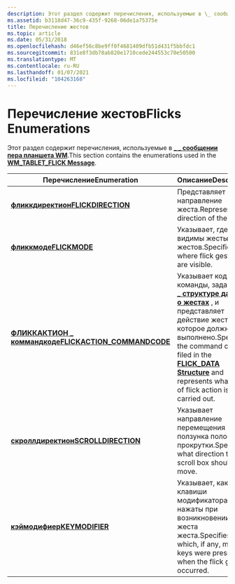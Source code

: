 ```yaml
---
description: Этот раздел содержит перечисления, используемые в \_ сообщении пера планшета WM \_ .
ms.assetid: b3118d47-36c9-435f-9268-06de1a75375e
title: Перечисление жестов
ms.topic: article
ms.date: 05/31/2018
ms.openlocfilehash: d46ef56c8be9ff0f4681409dfb51d431f5bbfdc1
ms.sourcegitcommit: 831e8f3db78ab820e1710cede244553c70e50500
ms.translationtype: MT
ms.contentlocale: ru-RU
ms.lasthandoff: 01/07/2021
ms.locfileid: "104263168"
---
```

# <a name="flicks-enumerations"></a><span data-ttu-id="ed044-103">Перечисление жестов</span><span class="sxs-lookup"><span data-stu-id="ed044-103">Flicks Enumerations</span></span>

<span data-ttu-id="ed044-104">Этот раздел содержит перечисления, используемые в [**\_ \_ сообщении пера планшета WM**](wm-tablet-flick-message.md).</span><span class="sxs-lookup"><span data-stu-id="ed044-104">This section contains the enumerations used in the [**WM\_TABLET\_FLICK Message**](wm-tablet-flick-message.md).</span></span>



| <span data-ttu-id="ed044-105">Перечисление</span><span class="sxs-lookup"><span data-stu-id="ed044-105">Enumeration</span></span>                                                 | <span data-ttu-id="ed044-106">Описание</span><span class="sxs-lookup"><span data-stu-id="ed044-106">Description</span></span>                                                                                                                                                   |
|-------------------------------------------------------------|---------------------------------------------------------------------------------------------------------------------------------------------------------------|
| [<span data-ttu-id="ed044-107">**фликкдиректион**</span><span class="sxs-lookup"><span data-stu-id="ed044-107">**FLICKDIRECTION**</span></span>](/windows/desktop/api/tabflicks/ne-tabflicks-flickdirection)                    | <span data-ttu-id="ed044-108">Представляет направление жеста.</span><span class="sxs-lookup"><span data-stu-id="ed044-108">Represents the direction of the flick.</span></span><br/>                                                                                                             |
| [<span data-ttu-id="ed044-109">**фликкмоде**</span><span class="sxs-lookup"><span data-stu-id="ed044-109">**FLICKMODE**</span></span>](/windows/desktop/api/tabflicks/ne-tabflicks-flickmode)                              | <span data-ttu-id="ed044-110">Указывает, где видимы жесты жестов.</span><span class="sxs-lookup"><span data-stu-id="ed044-110">Specifies where flick gestures are visible.</span></span><br/>                                                                                                        |
| [<span data-ttu-id="ed044-111">**ФЛИККАКТИОН \_ коммандкоде**</span><span class="sxs-lookup"><span data-stu-id="ed044-111">**FLICKACTION\_COMMANDCODE**</span></span>](/windows/desktop/api/tabflicks/ne-tabflicks-flickaction_commandcode) | <span data-ttu-id="ed044-112">Указывает код команды, заданный в [**\_ структуре данных о жестах**](/windows/desktop/api/tabflicks/ns-tabflicks-flick_data) , и представляет действие жеста, которое должно быть выполнено.</span><span class="sxs-lookup"><span data-stu-id="ed044-112">Specifies the command code filed in the [**FLICK\_DATA Structure**](/windows/desktop/api/tabflicks/ns-tabflicks-flick_data) and represents what kind of flick action is to be carried out.</span></span><br/> |
| [<span data-ttu-id="ed044-113">**скроллдиректион**</span><span class="sxs-lookup"><span data-stu-id="ed044-113">**SCROLLDIRECTION**</span></span>](/windows/desktop/api/tabflicks/ne-tabflicks-scrolldirection)                  | <span data-ttu-id="ed044-114">Указывает направление перемещения ползунка полосы прокрутки.</span><span class="sxs-lookup"><span data-stu-id="ed044-114">Specifies what direction the scroll box should move.</span></span><br/>                                                                                               |
| [<span data-ttu-id="ed044-115">**кэймодифиер**</span><span class="sxs-lookup"><span data-stu-id="ed044-115">**KEYMODIFIER**</span></span>](/windows/desktop/api/tabflicks/ne-tabflicks-keymodifier)                          | <span data-ttu-id="ed044-116">Указывает, какие клавиши модификатора были нажаты при возникновении жеста жеста.</span><span class="sxs-lookup"><span data-stu-id="ed044-116">Specifies which, if any, modifier keys were pressed when the flick gesture occurred.</span></span><br/>                                                               |



 

 

 




